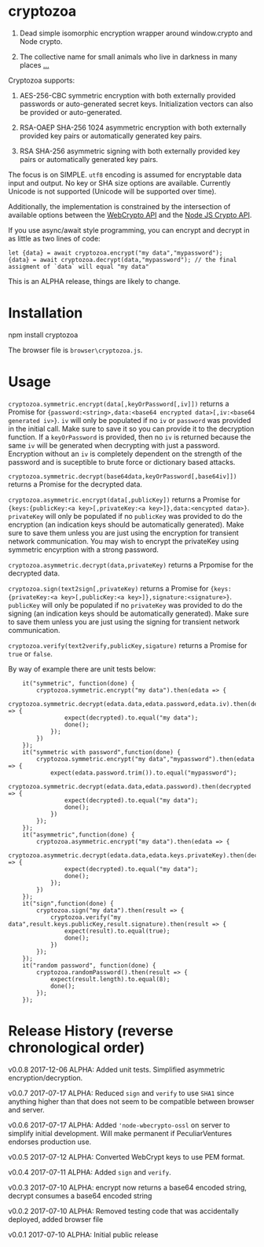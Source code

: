 # cryptozoa

1) Dead simple isomorphic encryption wrapper around window.crypto and Node crypto.

2) The collective name for small animals who live in darkness in many places [...](https://en.wikipedia.org/wiki/Cryptozoa)

Cryptozoa supports:

1) AES-256-CBC symmetric encryption with both externally provided passwords or auto-generated secret keys. Initialization vectors can also be provided or auto-generated.

2) RSA-OAEP SHA-256 1024 asymmetric encryption with both externally provided key pairs or automatically generated key pairs.

3) RSA SHA-256 asymmetric signing with both externally provided key pairs or automatically generated key pairs.

The focus is on SIMPLE. `utf8` encoding is assumed for encryptable data input and output. No key or SHA size options are available. Currently Unicode is not supported (Unicode will be supported over time).

Additionally, the implementation is constrained by the intersection of available options between the [WebCrypto API](https://developer.mozilla.org/en-US/docs/Web/API/Web_Crypto_API) 
and the [Node JS Crypto API](https://nodejs.org/api/crypto.html).

If you use async/await style programming, you can encrypt and decrypt in as little as two lines of code:

```
let {data} = await cryptozoa.encrypt("my data","mypassword");
{data} = await cryptozoa.decrypt(data,"mypassword"); // the final assigment of `data` will equal "my data"

```

This is an ALPHA release, things are likely to change.

# Installation

npm install cryptozoa

The browser file is `browser\cryptozoa.js`.

# Usage


`cryptozoa.symmetric.encrypt(data[,keyOrPassword[,iv]])` returns a Promise for `{password:<string>,data:<base64 encrypted data>[,iv:<base64 generated iv>}`. `iv`
will only be populated if no `iv` or `password` was provided in the initial call. Make sure to save it so you can provide it to the decryption function. If a
`keyOrPassword` is provided, then no `iv` is returned because the same `iv` will be generated when decrypting with just a password. Encryption without an `iv`
is completely dependent on the strength of the password and is suceptible to brute force or dictionary based attacks.

`cryptozoa.symmetric.decrypt(base64data,keyOrPassword[,base64iv]])` returns a Promise for the decrypted data.

`cryptozoa.asymmetric.encrypt(data[,publicKey])` returns a Promise for `{keys:{publicKey:<a key>[,privateKey:<a key>]},data:<encypted data>}`.
`privateKey` will only be populated if no `publicKey` was provided to do the encryption (an indication keys should be automatically generated). Make sure
to save them unless you are just using the encryption for transient network communication. You may wish to encrypt the privateKey using symmetric encyrption with a strong password.

`cryptozoa.asymmetric.decrypt(data,privateKey)` returns a Prpomise for the decrypted data.

`cryptozoa.sign(text2sign[,privateKey)` returns a Promise for `{keys:{privateKey:<a key>[,publicKey:<a key>]},signature:<signature>}`. 
`publicKey` will only be populated if no `privateKey` was provided to do the signing (an indication keys should be automatically generated). Make sure
to save them unless you are just using the signing for transient network communication.

`cryptozoa.verify(text2verify,publicKey,sigature)` returns a Promise for `true` or `false`.

By way of example there are unit tests below:

```
	it("symmetric", function(done) {
		cryptozoa.symmetric.encrypt("my data").then(edata => {
			cryptozoa.symmetric.decrypt(edata.data,edata.password,edata.iv).then(decrypted => {
				expect(decrypted).to.equal("my data");
				done();
			});
		})
	});
	it("symmetric with password",function(done) {
		cryptozoa.symmetric.encrypt("my data","mypassword").then(edata => {
			expect(edata.password.trim()).to.equal("mypassword");
			cryptozoa.symmetric.decrypt(edata.data,edata.password).then(decrypted => {
				expect(decrypted).to.equal("my data");
				done();
			})
		});
	});
	it("asymmetric",function(done) {
		cryptozoa.asymmetric.encrypt("my data").then(edata => {
			cryptozoa.asymmetric.decrypt(edata.data,edata.keys.privateKey).then(decrypted => {
				expect(decrypted).to.equal("my data");
				done();
			});
		})
	});
	it("sign",function(done) {
		cryptozoa.sign("my data").then(result => {
			cryptozoa.verify("my data",result.keys.publicKey,result.signature).then(result => {
				expect(result).to.equal(true);
				done();
			})
		});
	});
	it("random password", function(done) {
		cryptozoa.randomPassword().then(result => {
			expect(result.length).to.equal(8);
			done();
		});
	});
```

# Release History (reverse chronological order)

v0.0.8 2017-12-06 ALPHA: Added unit tests. Simplified asymmetric encryption/decryption.

v0.0.7 2017-07-17 ALPHA: Reduced `sign` and `verify` to use `SHA1` since anything higher than that does not seem to be compatible between browser and server.

v0.0.6 2017-07-17 ALPHA: Added `'node-wbecrypto-ossl` on server to simplify initial development. Will make permanent if PeculiarVentures endorses production use.

v0.0.5 2017-07-12 ALPHA: Converted WebCrypt keys to use PEM format.

v0.0.4 2017-07-11 ALPHA: Added `sign` and `verify`.

v0.0.3 2017-07-10 ALPHA: encrypt now returns a base64 encoded string, decrypt consumes a base64 encoded string

v0.0.2 2017-07-10 ALPHA: Removed testing code that was accidentally deployed, added browser file

v0.0.1 2017-07-10 ALPHA: Initial public release
